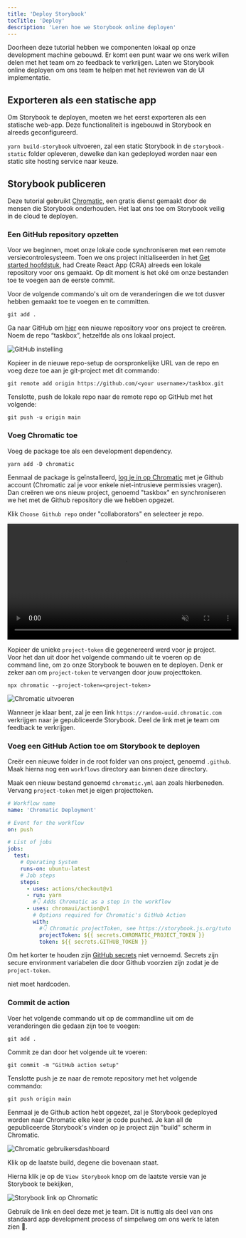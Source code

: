 ```yaml
---
title: 'Deploy Storybook'
tocTitle: 'Deploy'
description: 'Leren hoe we Storybook online deployen'
---
```


Doorheen deze tutorial hebben we componenten lokaal op onze development machine gebouwd. Er komt een punt waar we ons werk willen delen met het team om zo feedback te verkrijgen. Laten we Storybook online deployen om ons team te helpen met het reviewen van de UI implementatie.

## Exporteren als een statische app

Om Storybook te deployen, moeten we het eerst exporteren als een statische web-app. Deze functionaliteit is ingebouwd in Storybook en alreeds geconfigureerd.

`yarn build-storybook` uitvoeren, zal een static Storybook in de `storybook-static` folder opleveren, dewelke dan kan gedeployed worden naar een static site hosting service naar keuze.

## Storybook publiceren

Deze tutorial gebruikt <a href="https://www.chromatic.com/?utm_source=storybook_website&utm_medium=link&utm_campaign=storybook">Chromatic</a>, een gratis dienst gemaakt door de mensen die Storybook onderhouden. Het laat ons toe om Storybook veilig in de cloud te deployen.

### Een GitHub repository opzetten

Voor we beginnen, moet onze lokale code synchroniseren met een remote versiecontrolesysteem. Toen we ons project initialiseerden in het [Get started hoofdstuk](/intro-to-storybook/react/nl/get-started), had Create React App (CRA) alreeds een lokale repository voor ons gemaakt. Op dit moment is het oké om onze bestanden toe te voegen aan de eerste commit.

Voor de volgende commando's uit om de veranderingen die we tot dusver hebben gemaakt toe te voegen en te committen.

```shell
git add .
```

Ga naar GitHub om [hier](https://github.com/new) een nieuwe repository voor ons project te creëren. Noem de repo “taskbox”, hetzelfde als ons lokaal project.

![GitHub instelling](/intro-to-storybook/github-create-taskbox.png)

Kopieer in de nieuwe repo-setup de oorspronkelijke URL van de repo en voeg deze toe aan je git-project met dit commando:

```shell
git remote add origin https://github.com/<your username>/taskbox.git
```

Tenslotte, push de lokale repo naar de remote repo op GitHub met het volgende:

```shell
git push -u origin main
```

### Voeg Chromatic toe

Voeg de package toe als een development dependency.

```shell
yarn add -D chromatic
```

Eenmaal de package is geïnstalleerd, [log je in op Chromatic](https://www.chromatic.com/start/?utm_source=storybook_website&utm_medium=link&utm_campaign=storybook) met je Github account (Chromatic zal je voor enkele niet-intrusieve permissies vragen). Dan creëren we ons nieuw project, genoemd "taskbox" en synchroniseren we het met de Github repository die we hebben opgezet.

Klik `Choose Github repo` onder "collaborators" en selecteer je repo.

<video autoPlay muted playsInline loop style="width:520px; margin: 0 auto;">
  <source
    src="/intro-to-storybook/chromatic-setup-learnstorybook.mp4"
    type="video/mp4"
  />
</video>

Kopieer de unieke `project-token` die gegenereerd werd voor je project. Voor het dan uit door het volgende commando uit te voeren op de command line, om zo onze Storybook te bouwen en te deployen. Denk er zeker aan om `project-token` te vervangen door jouw projecttoken.

```shell
npx chromatic --project-token=<project-token>
```

![Chromatic uitvoeren](/intro-to-storybook/chromatic-manual-storybook-console-log.png)

Wanneer je klaar bent, zal je een link `https://random-uuid.chromatic.com` verkrijgen naar je gepubliceerde Storybook. Deel de link met je team om feedback te verkrijgen.

### Voeg een GitHub Action toe om Storybook te deployen

Creër een nieuwe folder in de root folder van ons project, genoemd `.github`. Maak hierna nog een `workflows` directory aan binnen deze directory.

Maak een nieuw bestand genoemd `chromatic.yml` aan zoals hierbeneden. Vervang `project-token` met je eigen projecttoken.

```yaml:title=.github/workflows/chromatic.yml
# Workflow name
name: 'Chromatic Deployment'

# Event for the workflow
on: push

# List of jobs
jobs:
  test:
    # Operating System
    runs-on: ubuntu-latest
    # Job steps
    steps:
      - uses: actions/checkout@v1
      - run: yarn
        #👇 Adds Chromatic as a step in the workflow
      - uses: chromaui/action@v1
        # Options required for Chromatic's GitHub Action
        with:
          #👇 Chromatic projectToken, see https://storybook.js.org/tutorials/intro-to-storybook/react/nl/deploy/ to obtain it
          projectToken: ${{ secrets.CHROMATIC_PROJECT_TOKEN }}
          token: ${{ secrets.GITHUB_TOKEN }}
```

<div class="aside"><p>Om het korter te houden zijn <a href="https://help.github.com/en/actions/configuring-and-managing-workflows/creating-and-storing-encrypted-secrets">GitHub secrets</a> niet vernoemd. Secrets zijn secure environment variabelen die door Github voorzien zijn zodat je de <code>project-token</code>.</p></div> niet moet hardcoden.

### Commit de action

Voer het volgende commando uit op de commandline uit om de veranderingen die gedaan zijn toe te voegen:

```shell
git add .
```

Commit ze dan door het volgende uit te voeren:

```shell
git commit -m "GitHub action setup"
```

Tenslotte push je ze naar de remote repository met het volgende commando:

```shell
git push origin main
```

Eenmaal je de Github action hebt opgezet, zal je Storybook gedeployed worden naar Chromatic elke keer je code pushed. Je kan all de gepubliceerde Storybook's vinden op je project zijn "build" scherm in Chromatic.

![Chromatic gebruikersdashboard](/intro-to-storybook/chromatic-user-dashboard.png)

Klik op de laatste build, degene die bovenaan staat.

Hierna klik je op de `View Storybook` knop om de laatste versie van je Storybook te bekijken,

![Storybook link op Chromatic](/intro-to-storybook/chromatic-build-storybook-link.png)

Gebruik de link en deel deze met je team. Dit is nuttig als deel van ons standaard app development process of simpelweg om ons werk te laten zien 💅.
